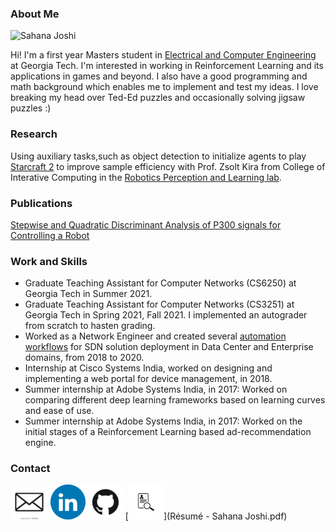 ### About Me

![Sahana Joshi](sahana-joshi.jpg)


Hi! I'm a first year Masters student in [Electrical and Computer Engineering](https://www.ece.gatech.edu/) at Georgia Tech. I'm interested in working in Reinforcement Learning and its applications in games and beyond. I also have a good programming and math background which enables me to implement and test my ideas. I love breaking my head over Ted-Ed puzzles and occasionally solving jigsaw puzzles :)

### Research
Using auxiliary tasks,such as object detection to initialize agents to play [Starcraft 2](https://github.com/deepmind/pysc2) to improve sample efficiency with Prof. Zsolt Kira from College of Interative Computing in the [Robotics Perception and Learning lab](https://www.cc.gatech.edu/~zk15/group/).

### Publications
[Stepwise and Quadratic Discriminant Analysis of P300 signals for Controlling a Robot](https://ieeexplore.ieee.org/document/8903946)

### Work and Skills
- Graduate Teaching Assistant for Computer Networks (CS6250) at Georgia Tech in Summer 2021.
- Graduate Teaching Assistant for Computer Networks (CS3251) at Georgia Tech in Spring 2021, Fall 2021. I implemented an autograder from scratch to hasten grading.
- Worked as a Network Engineer and created several [automation workflows](https://developer.cisco.com/codeexchange/github/repo/sahanajoshi/dnacataglance/) for SDN solution deployment in Data Center and Enterprise domains, from 2018 to 2020.
- Internship at Cisco Systems India, worked on designing and implementing a web portal for device management, in 2018.
- Summer internship at Adobe Systems India, in 2017: Worked on comparing different deep learning frameworks based on learning curves and ease of use. 
- Summer internship at Adobe Systems India, in 2017: Worked on the initial stages of a Reinforcement Learning based ad-recommendation engine.


### Contact
[![Email](email.png)](mailto:sjoshi330@gatech.edu)
[![LinkedIn](linkedin.png)](https://www.linkedin.com/in/sahana-joshi/)
[![Github](github.png)](https://github.com/sahanajoshi)
[![Resume](resume.png)](Résumé - Sahana Joshi.pdf)


